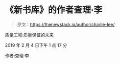 # 《新书库》的作者查理·李

> 原文：<https://thenewstack.io/author/charlie-lee/>

质量工程:质量保证的未来

2019 年 2 月 4 日下午 1 点 17 分

作者:查理·李